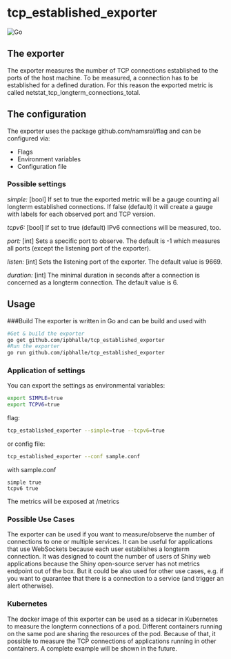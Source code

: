 # tcp\_established\_exporter
![Go](https://github.com/culpinnis/tcp_established_exporter/workflows/Go/badge.svg?event=push)

## The exporter

The exporter measures the number of TCP connections established to the ports of the host machine. To be measured, a connection has to be established for a defined duration. For this reason the exported metric is called netstat\_tcp\_longterm\_connections\_total. 

## The configuration

The exporter uses the package github.com/namsral/flag and can be configured via:

* Flags
* Environment variables
* Configuration file

### Possible settings
*simple:* [bool] If set to true the exported metric will be a gauge counting all longterm established connections. If false (default) it will create a gauge with labels for each observed port and TCP version. 

*tcpv6:* [bool] If set to true (default) IPv6 connections will be measured, too. 

*port:* [int] Sets a specific port to observe. The default is -1 which measures all ports (except the listening port of the exporter).

*listen:* [int] Sets the listening port of the exporter. The default value is 9669.

*duration:* [int] The minimal duration in seconds after a connection is concerned as a longterm connection. The default value is 6.

## Usage 

###Build 
The exporter is written in Go and can be build and used with 

```bash
#Get & build the exporter
go get github.com/ipbhalle/tcp_established_exporter
#Run the exporter
go run github.com/ipbhalle/tcp_established_exporter
```
### Application of settings
You can export the settings as environmental variables: 
```bash
export SIMPLE=true
export TCPV6=true
```

flag:
```bash
tcp_established_exporter --simple=true --tcpv6=true
```

or config file:

```bash
tcp_established_exporter --conf sample.conf
```
with sample.conf

```
simple true
tcpv6 true 
```

The metrics will be exposed at /metrics
### Possible Use Cases
The exporter can be used if you want to measure/observe the number of connections to one or multiple services. It can be useful for applications that use WebSockets because each user establishes a longterm connection. 
It was designed to count the number of users of Shiny web applications because the Shiny open-source server has not metrics endpoint out of the box.
But it could be also used for other use cases, e.g. if you want to guarantee that there is a connection to a service (and trigger an alert otherwise).  
### Kubernetes
The docker image of this exporter can be used as a sidecar in Kubernetes to measure the longterm connections of a pod. 
Different containers running on the same pod are sharing the resources of the pod. Because of that, it possible to measure the TCP connections of applications running in other containers.
A complete example will be shown in the future.